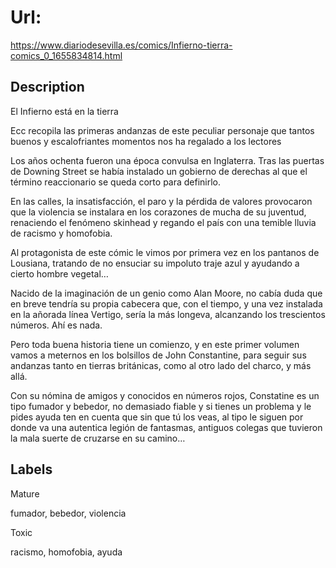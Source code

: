 # Url: 

https://www.diariodesevilla.es/comics/Infierno-tierra-comics_0_1655834814.html

## Description 

El Infierno está en la tierra

Ecc recopila las primeras andanzas de este peculiar personaje que tantos buenos y escalofriantes momentos nos ha regalado a los lectores

Los años ochenta fueron una época convulsa en Inglaterra. Tras las puertas de Downing Street se había instalado un gobierno de derechas al que el término reaccionario se queda corto para definirlo.

En las calles, la insatisfacción, el paro y la pérdida de valores provocaron que la violencia se instalara en los corazones de mucha de su juventud, renaciendo el fenómeno skinhead y regando el país con una temible lluvia de racismo y homofobia.

Al protagonista de este cómic le vimos por primera vez en los pantanos de Lousiana, tratando de no ensuciar su impoluto traje azul y ayudando a cierto hombre vegetal…

Nacido de la imaginación de un genio como Alan Moore, no cabía duda que en breve tendría su propia cabecera que, con el tiempo, y una vez instalada en la añorada línea Vertigo, sería la más longeva, alcanzando los trescientos números. Ahí es nada.

Pero toda buena historia tiene un comienzo, y en este primer volumen vamos a meternos en los bolsillos de John Constantine, para seguir sus andanzas tanto en tierras británicas, como al otro lado del charco, y más allá.

Con su nómina de amigos y conocidos en números rojos, Constatine es un tipo fumador y bebedor, no demasiado fiable y si tienes un problema y le pides ayuda ten en cuenta que sin que tú los veas, al tipo le siguen por donde va una autentica legión de fantasmas, antiguos colegas que tuvieron la mala suerte de cruzarse en su camino…

## Labels 

Mature

fumador, bebedor, violencia 

Toxic 

racismo, homofobia, ayuda